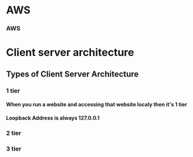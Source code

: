 # AWS
### AWS
# Client server architecture
## Types of Client Server Architecture
### 1 tier
#### When you run a website and accessing that website localy then it's 1 tier
#### Loopback Address is always 127.0.0.1
### 2 tier
### 3 tier